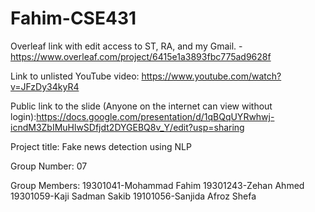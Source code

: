 # Fahim-CSE431
Overleaf link with edit access to ST, RA, and my Gmail.
-https://www.overleaf.com/project/6415e1a3893fbc775ad9628f

Link to unlisted YouTube video:
https://www.youtube.com/watch?v=JFzDy34kyR4

Public link to the slide (Anyone on the internet can view without login):https://docs.google.com/presentation/d/1qBQqUYRwhwj-icndM3ZbIMuHlwSDfjdt2DYGEBQ8v_Y/edit?usp=sharing


Project title:
Fake news detection using NLP

Group Number:
07

Group Members:
19301041-Mohammad Fahim
19301243-Zehan Ahmed
19301059-Kaji Sadman Sakib
19101056-Sanjida Afroz Shefa

